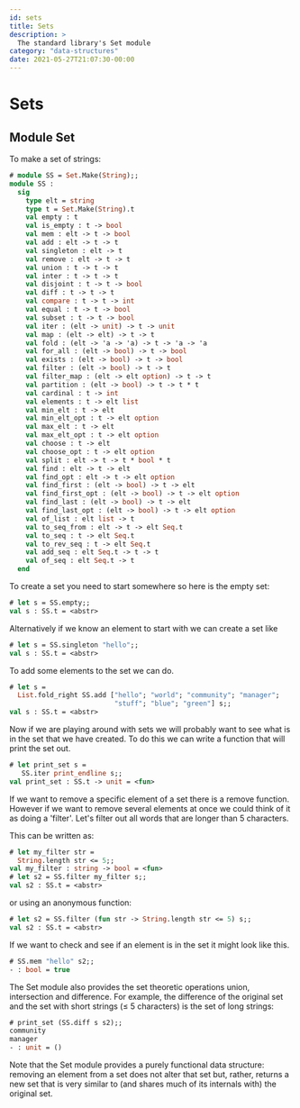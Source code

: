 ```yaml
---
id: sets
title: Sets
description: >
  The standard library's Set module
category: "data-structures"
date: 2021-05-27T21:07:30-00:00
---
```


# Sets

## Module Set
To make a set of strings:

```ocaml
# module SS = Set.Make(String);;
module SS :
  sig
    type elt = string
    type t = Set.Make(String).t
    val empty : t
    val is_empty : t -> bool
    val mem : elt -> t -> bool
    val add : elt -> t -> t
    val singleton : elt -> t
    val remove : elt -> t -> t
    val union : t -> t -> t
    val inter : t -> t -> t
    val disjoint : t -> t -> bool
    val diff : t -> t -> t
    val compare : t -> t -> int
    val equal : t -> t -> bool
    val subset : t -> t -> bool
    val iter : (elt -> unit) -> t -> unit
    val map : (elt -> elt) -> t -> t
    val fold : (elt -> 'a -> 'a) -> t -> 'a -> 'a
    val for_all : (elt -> bool) -> t -> bool
    val exists : (elt -> bool) -> t -> bool
    val filter : (elt -> bool) -> t -> t
    val filter_map : (elt -> elt option) -> t -> t
    val partition : (elt -> bool) -> t -> t * t
    val cardinal : t -> int
    val elements : t -> elt list
    val min_elt : t -> elt
    val min_elt_opt : t -> elt option
    val max_elt : t -> elt
    val max_elt_opt : t -> elt option
    val choose : t -> elt
    val choose_opt : t -> elt option
    val split : elt -> t -> t * bool * t
    val find : elt -> t -> elt
    val find_opt : elt -> t -> elt option
    val find_first : (elt -> bool) -> t -> elt
    val find_first_opt : (elt -> bool) -> t -> elt option
    val find_last : (elt -> bool) -> t -> elt
    val find_last_opt : (elt -> bool) -> t -> elt option
    val of_list : elt list -> t
    val to_seq_from : elt -> t -> elt Seq.t
    val to_seq : t -> elt Seq.t
    val to_rev_seq : t -> elt Seq.t
    val add_seq : elt Seq.t -> t -> t
    val of_seq : elt Seq.t -> t
  end
```

To create a set you need to start somewhere so here is the empty set:

```ocaml
# let s = SS.empty;;
val s : SS.t = <abstr>
```

Alternatively if we know an element to start with we can create a set
like

```ocaml
# let s = SS.singleton "hello";;
val s : SS.t = <abstr>
```

To add some elements to the set we can do.

```ocaml
# let s =
  List.fold_right SS.add ["hello"; "world"; "community"; "manager";
                          "stuff"; "blue"; "green"] s;;
val s : SS.t = <abstr>
```

Now if we are playing around with sets we will probably want to see what
is in the set that we have created. To do this we can write a function
that will print the set out.

```ocaml
# let print_set s =
   SS.iter print_endline s;;
val print_set : SS.t -> unit = <fun>
```

If we want to remove a specific element of a set there is a remove
function. However if we want to remove several elements at once we could
think of it as doing a 'filter'. Let's filter out all words that are
longer than 5 characters.

This can be written as:

```ocaml
# let my_filter str =
  String.length str <= 5;;
val my_filter : string -> bool = <fun>
# let s2 = SS.filter my_filter s;;
val s2 : SS.t = <abstr>
```

or using an anonymous function:

```ocaml
# let s2 = SS.filter (fun str -> String.length str <= 5) s;;
val s2 : SS.t = <abstr>
```

If we want to check and see if an element is in the set it might look
like this.

```ocaml
# SS.mem "hello" s2;;
- : bool = true
```

The Set module also provides the set theoretic operations union,
intersection and difference. For example, the difference of the original
set and the set with short strings (≤ 5 characters) is the set of long
strings:

```ocaml
# print_set (SS.diff s s2);;
community
manager
- : unit = ()
```

Note that the Set module provides a purely functional data structure:
removing an element from a set does not alter that set but, rather,
returns a new set that is very similar to (and shares much of its
internals with) the original set.

